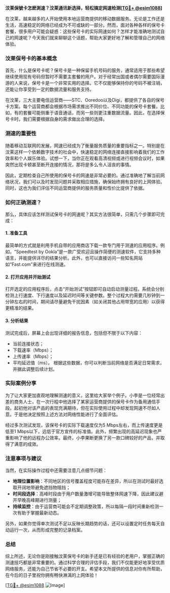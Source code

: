 **汶莱保號卡怎麽測速？汶莱通讯新选择，轻松搞定网速检测[[TG💪+ @esim1088](https://t.me/s/esim1088)]**

在汶莱，越来越多的人开始使用本地运营商提供的移动数据服务。无论是工作还是生活，高速稳定的网络已经成为不可或缺的一部分。然而，面对各种各样的保号卡套餐，很多用户可能会疑惑：这些保号卡的实际网速如何？怎样才能准确地测试自己的网速呢？今天我们就来聊聊这个话题，帮助大家更好地了解和管理自己的网络体验。

### 汶莱保号卡的基本概念

首先，什么是保号卡呢？保号卡是一种保留手机号码的服务，通常适用于那些希望继续使用现有号码但暂时不需要主套餐的用户。对于经常出国或者偶尔需要国际漫游的人来说，保号卡是一个非常实用的选择。它不仅能够保持你的号码不被注销，还能让你享受到一定的数据流量和服务支持。

在汶莱，三大主要电信运营商——STC、Ooredoo以及Digi，都提供了各自的保号卡方案。每个运营商都会根据市场需求推出不同价位、不同功能的保号卡套餐。比如，有的套餐可能侧重于语音通话，而另一些则更注重数据流量。因此，在选择保号卡时，我们需要根据自身的需求做出合理的选择。

### 测速的重要性

随着移动互联网的发展，网速已经成为了衡量服务质量的重要指标之一。特别是在汶莱这样一个依赖数字技术的社会中，快速稳定的网络连接直接影响着我们的工作效率和个人娱乐体验。试想一下，当你正在观看高清视频或进行视频会议时，如果突然出现卡顿甚至断开连接的情况，那将是多么令人沮丧的事情。

因此，定期检查自己所使用的保号卡的网速是非常必要的。通过准确地了解当前网络状况，我们可以及时发现问题并采取相应措施，确保始终拥有良好的上网体验。同时，这也为我们评估不同运营商提供的服务质量和性价比提供了依据。

### 如何正确测速？

那么，具体应该怎样测试保号卡的网速呢？其实方法很简单，只需几个步骤即可完成：

#### 1. 准备工具
最简单的方式就是利用手机自带的应用商店下载一款专门用于测速的应用程序。例如，“Speedtest by Ookla”是一款广受欢迎且操作简便的测速软件，它支持多种语言，并能提供详尽的结果分析。此外，也可以直接访问一些知名网站如“Fast.com”来进行在线测速。

#### 2. 打开应用并开始测试
打开选定的应用程序后，点击“开始测试”按钮即可自动启动测量过程。系统会分别检测上行速度、下行速度以及延迟时间等关键参数。整个过程大约需要几秒钟到一分钟左右的时间，期间请尽量避免干扰因素（如关闭其他占用带宽的应用）以获得更精准的结果。

#### 3. 分析结果
测试完成后，屏幕上会出现详细的报告信息，包括但不限于以下内容：
- 当前连接状态；
- 下载速率（Mbps）；
- 上传速率（Mbps）；
- 平均延迟值（ms）。
根据这些数据，你可以判断当前网络是否满足日常需求，并据此调整后续计划。

### 实际案例分享

为了让大家更加直观地理解测速的意义，这里给大家举个例子。小李是一位经常出差的商务人士，在一次行程中他选择了某家运营商提供的保号卡作为备用通信手段。起初他对该产品的表现充满期待，但在实际使用过程中却发现网速不尽如人意。于是他决定按照上述方法对网络性能进行了全面评估。

经过多次测试发现，该保号卡的实际下载速度仅为5 Mbps左右，而上传速度更是低至1 Mbps以下，远低于官方宣传的标准值。此外，频繁出现的高延迟现象也严重影响了他的远程办公效率。最终，小李果断更换了另一款口碑较好的产品，并取得了满意的成效。

### 注意事项与建议

当然，在实际操作过程中还需要注意几点细节问题：
- **地理位置影响**：不同地区的信号覆盖程度可能存在差异，所以在测试时最好选取开阔地带避免遮挡物阻挡；
- **时间段选择**：高峰时段由于用户数量激增可能导致整体网速下降，因此建议避开早晚高峰期进行测量；
- **持续监控**：由于运营商可能会不定期调整政策，所以每隔一段时间重新检测一次有助于掌握最新动态。

另外，如果你觉得单次测试不足以反映长期趋势的话，还可以设置定时任务每天自动运行一次，从而形成完整的记录档案。

### 总结

综上所述，无论你是刚接触汶莱保号卡的新手还是已有经验的老用户，掌握正确的测速技巧都是非常重要的。通过科学合理的评估手段，我们不仅能更好地享受优质网络服务，还能为自己节省不必要的开支。希望本文所提供的信息对你有所帮助，在今后的日子里祝你拥有畅快淋漓的上网体验！

[[TG💪+ @esim1088](https://t.me/s/esim1088) ![Image](https://i.postimg.cc/4NQfJmqS/Snipaste-2025-05-13-00-14-12.png)]